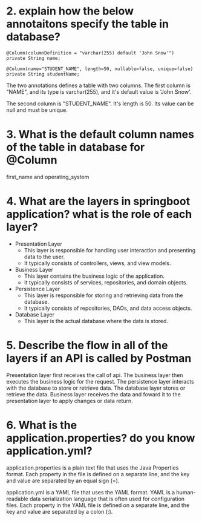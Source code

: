 # 2.  explain how the below annotaitons specify the table in database?
```
@Column(columnDefinition = "varchar(255) default 'John Snow'")
private String name;
  
@Column(name="STUDENT_NAME", length=50, nullable=false, unique=false)
private String studentName;
```
The two annotations defines a table with two columns. The first column is "NAME", and its type is varchar(255), and it's default value is 'John Snow'.

The second column is "STUDENT_NAME". It's length is 50. Its value can be null and must be unique.

# 3. What is the default column names of the table in database for  @Column 
first_name and operating_system

# 4. What are the layers in springboot application? what is the role of each layer?
- Presentation Layer
    * This layer is responsible for handling user interaction and presenting data to the user.
    * It typically consists of controllers, views, and view models.
- Business Layer
    * This layer contains the business logic of the application.
    * It typically consists of services, repositories, and domain objects.
- Persistence Layer
    * This layer is responsible for storing and retrieving data from the database.
    * It typically consists of repositories, DAOs, and data access objects.
- Database Layer
    * This layer is the actual database where the data is stored.

# 5. Describe the flow in all of the layers if an API is called by Postman
Presentation layer first receives the call of api. The business layer then executes the business logic for the request. The persistence layer interacts with the database to store or retrieve data. The database layer stores or retrieve the data. Business layer receives the data and foward it to the presentation layer to apply changes or data return.

# 6. What is the application.properties? do you know application.yml?
application.properties is a plain text file that uses the Java Properties format. Each property in the file is defined on a separate line, and the key and value are separated by an equal sign (=). 

application.yml is a YAML file that uses the YAML format. YAML is a human-readable data serialization language that is often used for configuration files. Each property in the YAML file is defined on a separate line, and the key and value are separated by a colon (:).